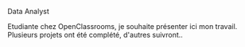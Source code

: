 Data Analyst 

Etudiante chez OpenClassrooms, je souhaite présenter ici mon travail. Plusieurs projets ont été complété, d'autres suivront..
